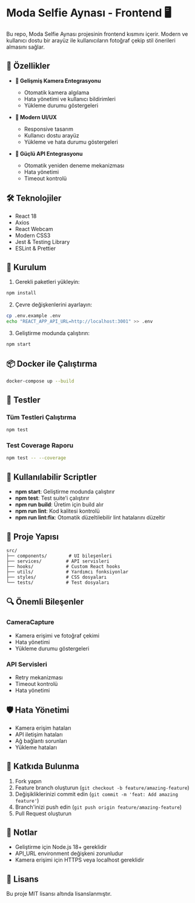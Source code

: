 # Moda Selfie Aynası - Frontend 🖥️

Bu repo, Moda Selfie Aynası projesinin frontend kısmını içerir. Modern ve kullanıcı dostu bir arayüz ile kullanıcıların fotoğraf çekip stil önerileri almasını sağlar.

## 🌟 Özellikler

- **📸 Gelişmiş Kamera Entegrasyonu**
  - Otomatik kamera algılama
  - Hata yönetimi ve kullanıcı bildirimleri
  - Yükleme durumu göstergeleri
  
- **🎨 Modern UI/UX**
  - Responsive tasarım
  - Kullanıcı dostu arayüz
  - Yükleme ve hata durumu göstergeleri
  
- **🔄 Güçlü API Entegrasyonu**
  - Otomatik yeniden deneme mekanizması
  - Hata yönetimi
  - Timeout kontrolü

## 🛠️ Teknolojiler

- React 18
- Axios
- React Webcam
- Modern CSS3
- Jest & Testing Library
- ESLint & Prettier

## 🚀 Kurulum

1. Gerekli paketleri yükleyin:
```bash
npm install
```

2. Çevre değişkenlerini ayarlayın:
```bash
cp .env.example .env
echo "REACT_APP_API_URL=http://localhost:3001" >> .env
```

3. Geliştirme modunda çalıştırın:
```bash
npm start
```

## 📦 Docker ile Çalıştırma

```bash
docker-compose up --build
```

## 🧪 Testler

### Tüm Testleri Çalıştırma
```bash
npm test
```

### Test Coverage Raporu
```bash
npm test -- --coverage
```

## 🔧 Kullanılabilir Scriptler

- **npm start**: Geliştirme modunda çalıştırır
- **npm test**: Test suite'i çalıştırır
- **npm run build**: Üretim için build alır
- **npm run lint**: Kod kalitesi kontrolü
- **npm run lint:fix**: Otomatik düzeltilebilir lint hatalarını düzeltir

## 📁 Proje Yapısı

```
src/
├── components/        # UI bileşenleri
├── services/         # API servisleri
├── hooks/            # Custom React hooks
├── utils/            # Yardımcı fonksiyonlar
├── styles/           # CSS dosyaları
└── tests/            # Test dosyaları
```

## 🔍 Önemli Bileşenler

### CameraCapture
- Kamera erişimi ve fotoğraf çekimi
- Hata yönetimi
- Yükleme durumu göstergeleri

### API Servisleri
- Retry mekanizması
- Timeout kontrolü
- Hata yönetimi

## 🛡️ Hata Yönetimi

- Kamera erişim hataları
- API iletişim hataları
- Ağ bağlantı sorunları
- Yükleme hataları

## 🤝 Katkıda Bulunma

1. Fork yapın
2. Feature branch oluşturun (`git checkout -b feature/amazing-feature`)
3. Değişikliklerinizi commit edin (`git commit -m 'feat: Add amazing feature'`)
4. Branch'inizi push edin (`git push origin feature/amazing-feature`)
5. Pull Request oluşturun

## 📝 Notlar

- Geliştirme için Node.js 18+ gereklidir
- API_URL environment değişkeni zorunludur
- Kamera erişimi için HTTPS veya localhost gereklidir

## 📄 Lisans

Bu proje MIT lisansı altında lisanslanmıştır.